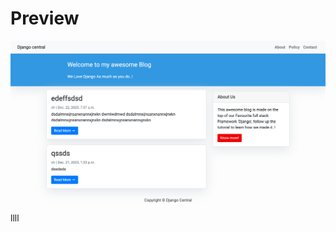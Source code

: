 # Preview

![Name](https://github.com/dystaSatria/Django-Python/blob/main/FirstCollegeApplication/mysite/Django-Central.png)
llll
